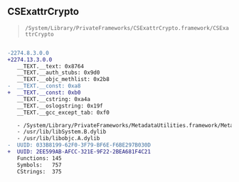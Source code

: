## CSExattrCrypto

> `/System/Library/PrivateFrameworks/CSExattrCrypto.framework/CSExattrCrypto`

```diff

-2274.8.3.0.0
+2274.13.3.0.0
   __TEXT.__text: 0x8764
   __TEXT.__auth_stubs: 0x9d0
   __TEXT.__objc_methlist: 0x2b8
-  __TEXT.__const: 0xa8
+  __TEXT.__const: 0xb0
   __TEXT.__cstring: 0xa4a
   __TEXT.__oslogstring: 0x19f
   __TEXT.__gcc_except_tab: 0xf0

   - /System/Library/PrivateFrameworks/MetadataUtilities.framework/MetadataUtilities
   - /usr/lib/libSystem.B.dylib
   - /usr/lib/libobjc.A.dylib
-  UUID: 033B8199-62F0-3F79-BF6E-F6BE297B030D
+  UUID: 2EE599AB-AFCC-321E-9F22-2BEA681F4C21
   Functions: 145
   Symbols:   757
   CStrings:  375

```
